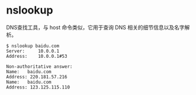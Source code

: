 # nslookup

DNS查找工具，与 host 命令类似，它用于查询 DNS 相关的细节信息以及名字解析。

```
$ nslookup baidu.com
Server:		10.0.0.1
Address:	10.0.0.1#53

Non-authoritative answer:
Name:	baidu.com
Address: 220.181.57.216
Name:	baidu.com
Address: 123.125.115.110
```